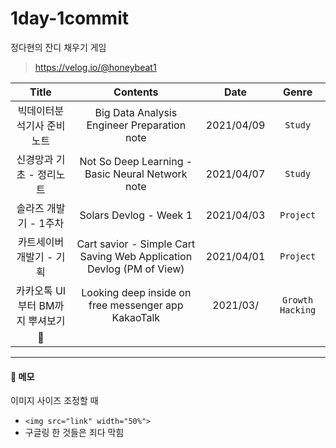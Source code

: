 # 1day-1commit
정다현의 잔디 채우기 게임

> https://velog.io/@honeybeat1

| Title | Contents | Date | Genre |
|:---:|:---:|:---:|:---:|
| 빅데이터분석기사 준비노트 | Big Data Analysis Engineer Preparation note | 2021/04/09 | `Study`|
| 신경망과 기초 - 정리노트 | Not So Deep Learning - Basic Neural Network note | 2021/04/07 | `Study`|
| 솔라즈 개발기 - 1주차 | Solars Devlog - Week 1 | 2021/04/03 | `Project`|
| 카트세이버 개발기 - 기획 | Cart savior - Simple Cart Saving Web Application Devlog (PM of View) | 2021/04/01 |`Project`|
| 카카오톡 UI부터 BM까지 뿌셔보기 | Looking deep inside on free messenger app KakaoTalk | 2021/03/ |  `Growth  Hacking` |
| 👀 |
----

#### 📝 메모    
이미지 사이즈 조정할 때
- `<img src="link" width="50%">`
- 구글링 한 것들은 죄다 막힘 

<!--
<table class="table">
  <thead>
    <tr>
      <th scope="col">#</th>
	  <th scopr="col">👩‍🌾</th>
      <th scope="col">Name</th>
      <th scope="col">MyPrice</th>
    </tr>
  </thead>
  <tbody>
    <tr>
      <th scope="row">{{ cart.id }}</th>
	  <td><img src="../static/images/item_{{ cart.itemcode }}.png" alt="" class="img"></td>
      <td>{{ cart.name }}</td>
      <td>{{ cart.myprice }}</td>
    </tr>
  </tbody>
</table>
-->
